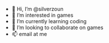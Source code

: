 - 👋 Hi, I’m @silverzoun
- 👀 I’m interested in games
- 🌱 I’m currently learning coding
- 💞️ I’m looking to collaborate on games
- 📫 email at me 
